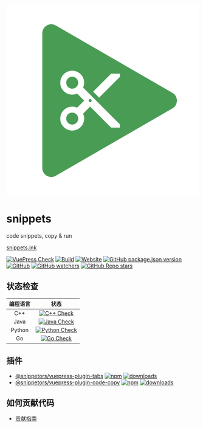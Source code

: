 [![Snippets Logo](docs/.vuepress/public/images/hero.svg)](http://snippets.ink/)

# snippets

code snippets, copy &amp; run

[snippets.ink](http://snippets.ink)

[![VuePress Check](https://github.com/Snippetors/snippets/actions/workflows/vuepress_check.yml/badge.svg?branch=v0.1.3)](https://github.com/Snippetors/snippets/blob/main/.github/workflows/vuepress_check.yml)
[![Build](https://github.com/Snippetors/snippets/actions/workflows/build.yml/badge.svg)](https://github.com/Snippetors/snippets/blob/main/.github/workflows/build.yml)
[![Website](https://img.shields.io/website?up_message=online&url=http%3A%2F%2Fsnippets.ink)](http://snippets.ink)
[![GitHub package.json version](https://img.shields.io/github/package-json/v/Snippetors/snippets?color=blue)](https://github.com/Snippetors/snippets)
[![GitHub](https://img.shields.io/github/license/Snippetors/snippets)](https://github.com/Snippetors/snippets/blob/main/LICENSE)
[![GitHub watchers](https://img.shields.io/github/watchers/Snippetors/snippets?style=social)](https://github.com/Snippetors/snippets)
[![GitHub Repo stars](https://img.shields.io/github/stars/Snippetors/snippets?style=social)](https://github.com/Snippetors/snippets)

## 状态检查

| 编程语言 |                                                                                                  状态                                                                                                   |
| :------: | :-----------------------------------------------------------------------------------------------------------------------------------------------------------------------------------------------------: |
|   C++    |     [![C++ Check](https://github.com/Snippetors/snippets/actions/workflows/cpp_test.yml/badge.svg?branch=v0.1.3)](https://github.com/Snippetors/snippets/blob/main/.github/workflows/cpp_test.yml)      |
|   Java   |    [![Java Check](https://github.com/Snippetors/snippets/actions/workflows/java_test.yml/badge.svg?branch=v0.1.3)](https://github.com/Snippetors/snippets/blob/main/.github/workflows/java_test.yml)    |
|  Python  | [![Python Check](https://github.com/Snippetors/snippets/actions/workflows/python_test.yml/badge.svg?branch=v0.1.3)](https://github.com/Snippetors/snippets/blob/main/.github/workflows/python_test.yml) |
|    Go    |       [![Go Check](https://github.com/Snippetors/snippets/actions/workflows/go_test.yml/badge.svg?branch=v0.1.3)](https://github.com/Snippetors/snippets/blob/main/.github/workflows/go_test.yml)       |

## 插件

- [@snippetors/vuepress-plugin-tabs](https://github.com/Snippetors/snippets/blob/main/packages/@snippetors/vuepress-plugin-tabs)
[![npm](https://badgen.net/npm/v/@snippetors/vuepress-plugin-tabs)](https://www.npmjs.com/package/@snippetors/vuepress-plugin-tabs)
[![downloads](https://badgen.net/npm/dt/@snippetors/vuepress-plugin-tabs)](https://www.npmjs.com/package/@snippetors/vuepress-plugin-tabs)
- [@snippetors/vuepress-plugin-code-copy](https://github.com/Snippetors/snippets/blob/main/packages/@snippetors/vuepress-plugin-code-copy)
[![npm](https://badgen.net/npm/v/@snippetors/vuepress-plugin-code-copy)](https://www.npmjs.com/package/@snippetors/vuepress-plugin-code-copy)
[![downloads](https://badgen.net/npm/dt/@snippetors/vuepress-plugin-code-copy)](https://www.npmjs.com/package/@snippetors/vuepress-plugin-code-copy)

## 如何贡献代码

- [贡献指南](https://github.com/Snippetors/snippets/blob/main/docs/contributing.md)
